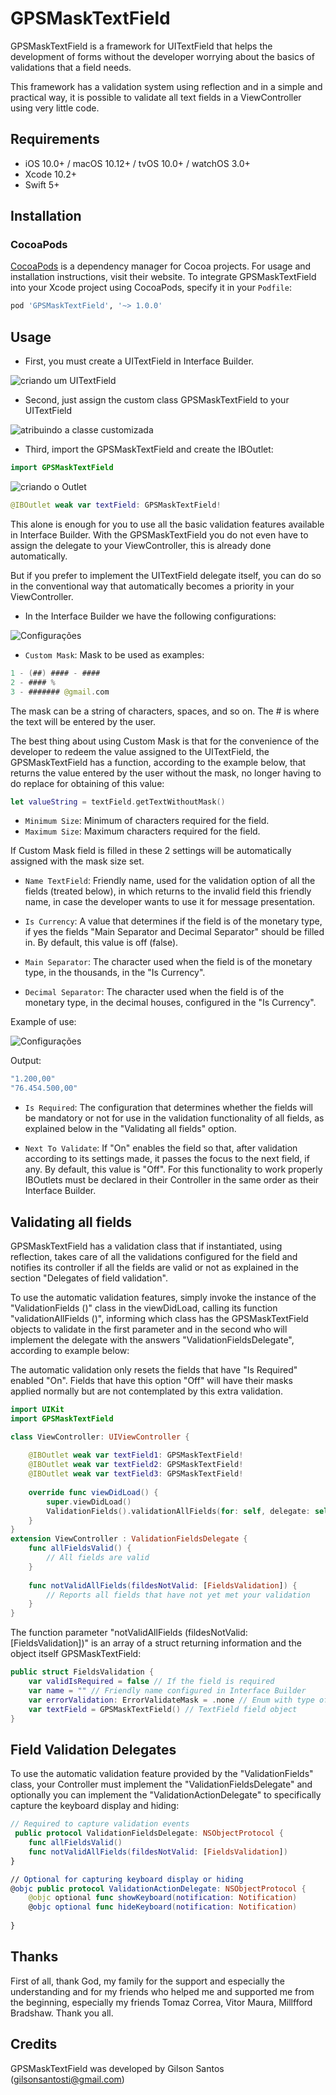 # GPSMaskTextField

GPSMaskTextField is a framework for UITextField that helps the development of forms without the developer worrying about the basics of validations that a field needs.

This framework has a validation system using reflection and in a simple and practical way, it is possible to validate all text fields in a ViewController using very little code.

## Requirements

- iOS 10.0+ / macOS 10.12+ / tvOS 10.0+ / watchOS 3.0+
- Xcode 10.2+
- Swift 5+


## Installation

### CocoaPods

[CocoaPods](https://cocoapods.org) is a dependency manager for Cocoa projects. For usage and installation instructions, visit their website. To integrate GPSMaskTextField into your Xcode project using CocoaPods, specify it in your `Podfile`:

```ruby
pod 'GPSMaskTextField', '~> 1.0.0'
```

## Usage

- First, you must create a UITextField in Interface Builder.

![criando um UITextField](https://uploaddeimagens.com.br/images/002/056/264/original/criacaoTextField.png)

- Second, just assign the custom class GPSMaskTextField to your UITextField

![atribuindo a classe customizada](https://uploaddeimagens.com.br/images/002/056/282/original/AtribuindoClasseCustomizada.png)

- Third, import the GPSMaskTextField and create the IBOutlet:

```swift
import GPSMaskTextField
```
![criando o Outlet](https://uploaddeimagens.com.br/images/002/056/625/original/CriandoOutlet.png)

```swift
@IBOutlet weak var textField: GPSMaskTextField!
```

This alone is enough for you to use all the basic validation features available in Interface Builder. With the GPSMaskTextField you do not even have to assign the delegate to your ViewController, this is already done automatically. 

But if you prefer to implement the UITextField delegate itself, you can do so in the conventional way that automatically becomes a priority in your ViewController.

- In the Interface Builder we have the following configurations:

![Configurações](https://uploaddeimagens.com.br/images/002/056/639/original/Configuracoes.png)

- `Custom Mask`: Mask to be used as examples:
```swift
1 - (##) #### - ####
2 - #### %
3 - ####### @gmail.com
```
The mask can be a string of characters, spaces, and so on. The # is where the text will be entered by the user.

The best thing about using Custom Mask is that for the convenience of the developer to redeem the value assigned to the UITextField, the GPSMaskTextField has a function, according to the example below, that returns the value entered by the user without the mask, no longer having to do replace for obtaining of this value:

```swift
let valueString = textField.getTextWithoutMask()
```

- `Minimum Size`: Minimum of characters required for the field.
- `Maximum Size`: Maximum characters required for the field.

If Custom Mask field is filled in these 2 settings will be automatically assigned with the mask size set.

- `Name TextField`: Friendly name, used for the validation option of all the fields (treated below), in which returns to the invalid field this friendly name, in case the developer wants to use it for message presentation.

- `Is Currency`: A value that determines if the field is of the monetary type, if yes the fields "Main Separator and Decimal Separator" should be filled in. By default, this value is off (false).

- `Main Separator`: The character used when the field is of the monetary type, in the thousands, in the "Is Currency".

- `Decimal Separator`: The character used when the field is of the monetary type, in the decimal houses, configured in the "Is Currency".

Example of use:

![Configurações](https://uploaddeimagens.com.br/images/002/068/593/original/confCurrency.png)

Output:

```swift
"1.200,00"
"76.454.500,00"
```
- `Is Required`: The configuration that determines whether the fields will be mandatory or not for use in the validation functionality of all fields, as explained below in the "Validating all fields" option.

- `Next To Validate`: If "On" enables the field so that, after validation according to its settings made, it passes the focus to the next field, if any. By default, this value is "Off". For this functionality to work properly IBOutlets must be declared in their Controller in the same order as their Interface Builder.

## Validating all fields

GPSMaskTextField has a validation class that if instantiated, using reflection, takes care of all the validations configured for the field and notifies its controller if all the fields are valid or not as explained in the section "Delegates of field validation".

To use the automatic validation features, simply invoke the instance of the "ValidationFields ()" class in the viewDidLoad, calling its function "validationAllFields ()", informing which class has the GPSMaskTextField objects to validate in the first parameter and in the second who will implement the delegate with the answers "ValidationFieldsDelegate", according to example below:

The automatic validation only resets the fields that have "Is Required" enabled "On". Fields that have this option "Off" will have their masks applied normally but are not contemplated by this extra validation.

```swift
import UIKit
import GPSMaskTextField

class ViewController: UIViewController {
    
    @IBOutlet weak var textField1: GPSMaskTextField!
    @IBOutlet weak var textField2: GPSMaskTextField!
    @IBOutlet weak var textField3: GPSMaskTextField!
    
    override func viewDidLoad() {
        super.viewDidLoad()
        ValidationFields().validationAllFields(for: self, delegate: self)
    }
}
extension ViewController : ValidationFieldsDelegate {
    func allFieldsValid() {
        // All fields are valid
    }
    
    func notValidAllFields(fildesNotValid: [FieldsValidation]) {
        // Reports all fields that have not yet met your validation
    }  
}
```
The function parameter "notValidAllFields (fildesNotValid: [FieldsValidation])" is an array of a struct returning information and the object itself GPSMaskTextField:

```swift
public struct FieldsValidation {
    var validIsRequired = false // If the field is required
    var name = "" // Friendly name configured in Interface Builder
    var errorValidation: ErrorValidateMask = .none // Enum with type of error in validation
    var textField = GPSMaskTextField() // TextField field object
}
```
## Field Validation Delegates

To use the automatic validation feature provided by the "ValidationFields" class, your Controller must implement the "ValidationFieldsDelegate" and optionally you can implement the "ValidationActionDelegate" to specifically capture the keyboard display and hiding:

```swift
// Required to capture validation events
 public protocol ValidationFieldsDelegate: NSObjectProtocol {
    func allFieldsValid()
    func notValidAllFields(fildesNotValid: [FieldsValidation])
}

// Optional for capturing keyboard display or hiding
@objc public protocol ValidationActionDelegate: NSObjectProtocol {
    @objc optional func showKeyboard(notification: Notification)
    @objc optional func hideKeyboard(notification: Notification)
    
}
```

## Thanks

First of all, thank God, my family for the support and especially the understanding and for my friends who helped me and supported me from the beginning, especially my friends Tomaz Correa, Vitor Maura, Millfford Bradshaw. Thank you all.

## Credits

GPSMaskTextField was developed by Gilson Santos (gilsonsantosti@gmail.com)

